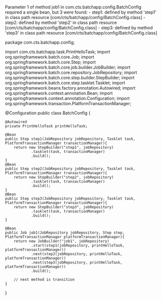 Parameter 1 of method job1 in com.cts.batchapp.config.BatchConfig required a single bean, but 3 were found:
	- step1: defined by method 'step1' in class path resource [com/cts/batchapp/config/BatchConfig.class]
	- step2: defined by method 'step2' in class path resource [com/cts/batchapp/config/BatchConfig.class]
	- step3: defined by method 'step3' in class path resource [com/cts/batchapp/config/BatchConfig.class]

package com.cts.batchapp.config;

import com.cts.batchapp.task.PrintHelloTask;
import org.springframework.batch.core.Job;
import org.springframework.batch.core.Step;
import org.springframework.batch.core.job.builder.JobBuilder;
import org.springframework.batch.core.repository.JobRepository;
import org.springframework.batch.core.step.builder.StepBuilder;
import org.springframework.batch.core.step.tasklet.Tasklet;
import org.springframework.beans.factory.annotation.Autowired;
import org.springframework.context.annotation.Bean;
import org.springframework.context.annotation.Configuration;
import org.springframework.transaction.PlatformTransactionManager;

@Configuration
public class BatchConfig {

    @Autowired
    private PrintHelloTask printHelloTask;

    @Bean
    public Step step1(JobRepository jobRepository, Tasklet task, PlatformTransactionManager transactionManager){
        return new StepBuilder("step1", jobRepository)
                .tasklet(task, transactionManager)
                .build();
    }
    @Bean
    public Step step2(JobRepository jobRepository, Tasklet task, PlatformTransactionManager transactionManager){
        return new StepBuilder("step2", jobRepository)
                .tasklet(task, transactionManager)
                .build();
    }
    @Bean
    public Step step3(JobRepository jobRepository, Tasklet task, PlatformTransactionManager transactionManager){
        return new StepBuilder("step3", jobRepository)
                .tasklet(task, transactionManager)
                .build();
    }

    @Bean
    public Job job1(JobRepository jobRepository, Step step, PlatformTransactionManager platformTransactionManager){
        return new JobBuilder("job1", jobRepository)
                .start(step1(jobRepository, printHelloTask, platformTransactionManager))
                .next(step2(jobRepository, printHelloTask, platformTransactionManager))
                .next(step3(jobRepository, printHelloTask, platformTransactionManager))
                .build();

        // next method is transition 
    }


}
